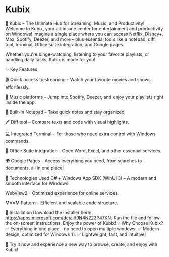 # Kubix

🚀 Kubix – The Ultimate Hub for Streaming, Music, and Productivity!
Welcome to Kubix, your all-in-one center for entertainment and productivity on Windows!
Imagine a single place where you can access Netflix, Disney+, Max, Spotify, Deezer, and more – plus essential tools like a notepad, diff tool, terminal, Office suite integration, and Google pages.

Whether you're binge-watching, listening to your favorite playlists, or handling daily tasks, Kubix is made for you!

✨ Key Features

🎬 Quick access to streaming – Watch your favorite movies and shows effortlessly.

🎵 Music platforms – Jump into Spotify, Deezer, and enjoy your playlists right inside the app.

📝 Built-in Notepad – Take quick notes and stay organized.

🖊️ Diff tool – Compare texts and code with visual highlights.

💻 Integrated Terminal – For those who need extra control with Windows commands.

📂 Office Suite integration – Open Word, Excel, and other essential services.

🌍 Google Pages – Access everything you need, from searches to documents, all in one place!


🔧 Technologies Used
C# + Windows App SDK (WinUI 3) – A modern and smooth interface for Windows.

WebView2 – Optimized experience for online services.

MVVM Pattern – Efficient and scalable code structure.


🚀 Installation
Download the installer here: https://apps.microsoft.com/detail/9N4N223P47KN. 
Run the file and follow the on-screen instructions. 
Enjoy the power of Kubix! 
💡 Why Choose Kubix?
✅ Everything in one place – no need to open multiple windows.
✅ Modern design, optimized for Windows 11.
✅ Lightweight, fast, and intuitive!

🔹 Try it now and experience a new way to browse, create, and enjoy with Kubix!
